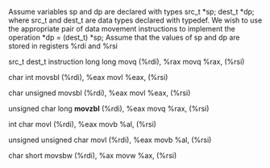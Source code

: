 Assume variables sp and dp are declared with types
src_t *sp;
dest_t *dp;
where src_t and dest_t are data types declared with typedef. 
We wish to use the appropriate pair of data movement instructions to implement the operation
*dp = (dest_t) *sp;
Assume that the values of sp and dp are stored in registers %rdi and %rsi

src_t                   dest_t                      instruction
long                    long                        movq (%rdi), %rax
                                                    movq %rax, (%rsi)

char                    int                         movsbl (%rdi), %eax
                                                    movl %eax, (%rsi)

char                    unsigned                    movsbl (%rdi), %eax
                                                    movl %eax, (%rsi)

unsigned char           long                        **movzbl** (%rdi), %eax
                                                    movq %rax, (%rsi)

int                     char                        movl (%rdi), %eax
                                                    movb %al, (%rsi)

unsigned                unsigned char               movl (%rdi), %eax
                                                    movb %al, (%rsi)

char                    short                       movsbw (%rdi), %ax
                                                    movw %ax, (%rsi)
